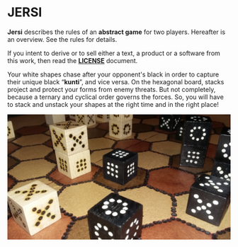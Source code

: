 # JERSI



**Jersi** describes the rules of an **abstract game** for two players. Hereafter is an overview. See the rules for details.

If you intent to derive or to sell either a text, a product or a software from this work, then read the [**LICENSE**](./docs/LICENSE.md) document.

Your white shapes chase after your opponent's black in order to capture their unique black “**kunti**”, and vice versa. On the hexagonal board, stacks project and protect your forms from enemy threats. But not completely, because a ternary and cyclical order governs the forces. So, you will have to stack and unstack your shapes at the right time and in the right place!

![](./pictures/jersi-fait-main.jpg)